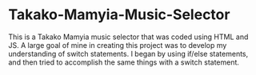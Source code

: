 # Takako-Mamyia-Music-Selector
This is a Takako Mamyia music selector that was coded using HTML and JS. A large goal of mine in creating this project was to develop my understanding of switch statements. I began by using if/else statements, and then tried to accomplish the same things with a switch statement. 
